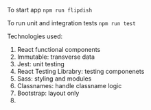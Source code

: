 To start app `npm run flipdish`

To run unit and integration tests `npm run test`

Technologies used:
1. React functional components
2. Immutable: transverse data
3. Jest: unit testing
4. React Testing Librabry: testing componenets
5. Sass: styling and modules
6. Classnames: handle classname logic
7. Bootstrap: layout only
8.